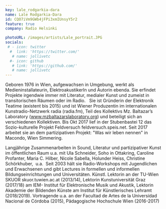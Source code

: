 ```yaml
---
key: lale_rodgarkia-dara
name: Lale Rodgarkia-Dara
id: CQO7iVm9GWb4jFPi3xmIUnsyY5r2
feature: true
company: Radio Helsinki

photoURL: /images/artists/Lale_portrait.JPG
socials:
 # - icon: twitter
  #  link: 'https://twitter.com/'
   # name: jollivetc
  #- icon: github
   # link: 'https://github.com/'
   # name: jollivetc
---
```

Geboren 1976 in Wien, aufgewachsen in Umgebung, werkt als Medieninstallateurin, ElektroakustikerIn und Autorin ebenda. Sie erfindet Projekte irgendwie immer mit Literatur, medialer Kunst und zumeist in transitorischen Räumen oder im Radio.
 
Sie ist Gründerin der Elektronik Teatime (existent bis 2015) und ist Wiener Produzentin im internationalen Kunstradio-Netzwerk radia (radia.fm), Teil des Kollektivs Mz. Baltazar’s Laboratory (www.mzbaltazarslaboratory.org) und beteiligt sich an verschiedenen Kollektiven. Bis Okt 2017 lief in der Stubenbastei 12 das Sozio-kulturelle Projekt Feldversuch feldversuch.speis.net. Seit 2017 arbeitet sie an dem partizipativen Projekt: "Was wir leben nennen" in Macondo, Wien Simmering.

Langjährige Zusammenarbeiten in Sound, Literatur und partizipativer Kunst im öffentlichen Raum u.a. mit Ula Schneider, Soho in Ottakring, Caroline Profanter, Maria C. Hilber, Nicole Sabella, Holunder Heiss, Christine Schörkhuber,  u.a.  Seit 2003 hält sie Radio-Workshops mit Jugendlichen und Erwachsenen und gibt Lectures in formellen und informellen Bildungseinrichtungen und Universitäten. Künstl. Lektorin an der TU-Wien SKUOR skuor.tuwien.ac.at (2013/14), Lektorin Kunstuniversität Graz (2017/18) am IEM- Institut für Elektronische Musik und Akustik, Lektorin Akademie der Bildenden Künste am Institut für Künstlerisches Lehramt (2018/2019).
Vortragende u.a. an der Facultad de Artes de la Universídad Nacional de Córdoba (2015), Pädagogische Hochschule Wien (2016-2017)
